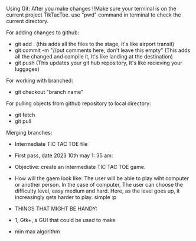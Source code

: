 Using Git:
After you make changes
!!Make sure your terminal is on the current project TikTacToe. use "pwd" command in terminal to check the current directory.

For adding changes to github:
- git add . (this adds all the files to the stage, it's like airport transit)
- git commit -m "//put comments here, don't leave this empty" (This adds all the changed and compile it, It's like landing at the destination)
- git push (This updates your git hub repository, It's like recieving your luggages)


For working with branched:
- git checkout "branch name" 

For pulling objects from github repository to local directory:
- git fetch
- git pull

Merging branches:




- Intermediate TIC TAC TOE file
- First pass, date 2023 10th may 1: 35 am:
- Objective: create an intermediate TIC TAC TOE game.
- How will the gaem look like: The user will be able to play wiht computer or another person. In the case of computer, The user can choose the difficulty level, easy medium and hard. Here, as the level goes up, it increasingly gets harder to play. simple :p

- THINGS THAT MIGHT BE HANDY:
- 1, Gtk+, a GUI that could be used to make
- min max algorithm